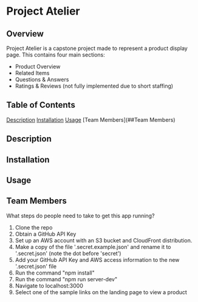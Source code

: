 # Project Atelier
## Overview
Project Atelier is a capstone project made to represent a product display page. This contains four main sections:
* Product Overview
* Related Items
* Questions & Answers
* Ratings & Reviews (not fully implemented due to short staffing)

## Table of Contents
[Description](##Description)
[Installation](##Installation)
[Usage](##Usage)
[Team Members](##Team Members)

## Description

## Installation

## Usage

## Team Members

What steps do people need to take to get this app running?
1) Clone the repo
2) Obtain a GitHub API Key
3) Set up an AWS account with an S3 bucket and CloudFront distribution.
4) Make a copy of the file '.secret.example.json' and rename it to '.secret.json' (note the dot before 'secret')
5) Add your GitHub API Key and AWS access information to the new '.secret.json' file
6) Run the command "npm install"
7) Run the command "npm run server-dev"
8) Navigate to localhost:3000
9) Select one of the sample links on the landing page to view a product
